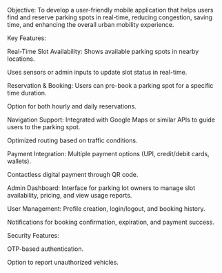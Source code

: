 Objective: To develop a user-friendly mobile application that helps users find and reserve parking spots in real-time, reducing congestion, saving time, and enhancing the overall urban mobility experience.

Key Features:

Real-Time Slot Availability:
Shows available parking spots in nearby locations.

Uses sensors or admin inputs to update slot status in real-time.

Reservation & Booking:
Users can pre-book a parking spot for a specific time duration.

Option for both hourly and daily reservations.

Navigation Support:
Integrated with Google Maps or similar APIs to guide users to the parking spot.

Optimized routing based on traffic conditions.

Payment Integration:
Multiple payment options (UPI, credit/debit cards, wallets).

Contactless digital payment through QR code.

Admin Dashboard:
Interface for parking lot owners to manage slot availability, pricing, and view usage reports.

User Management:
Profile creation, login/logout, and booking history.

Notifications for booking confirmation, expiration, and payment success.

Security Features:

OTP-based authentication.

Option to report unauthorized vehicles.
